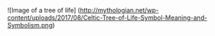 ![Image of a tree of life] (http://mythologian.net/wp-content/uploads/2017/08/Celtic-Tree-of-Life-Symbol-Meaning-and-Symbolism.png)
